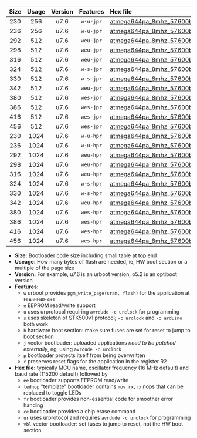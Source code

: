 |Size|Usage|Version|Features|Hex file|
|:-:|:-:|:-:|:-:|:--|
|230|256|u7.6|`w-u-jpr`|[atmega644pa_8mhz_57600bps_ur_vbl.hex](https://raw.githubusercontent.com/stefanrueger/urboot/main//atmega644pa_8mhz_57600bps_ur_vbl.hex)|
|236|256|u7.6|`w-u-jpr`|[atmega644pa_8mhz_57600bps_lednop_ur_vbl.hex](https://raw.githubusercontent.com/stefanrueger/urboot/main//atmega644pa_8mhz_57600bps_lednop_ur_vbl.hex)|
|292|512|u7.6|`weu-jpr`|[atmega644pa_8mhz_57600bps_ee_ur_vbl.hex](https://raw.githubusercontent.com/stefanrueger/urboot/main//atmega644pa_8mhz_57600bps_ee_ur_vbl.hex)|
|298|512|u7.6|`weu-jpr`|[atmega644pa_8mhz_57600bps_ee_lednop_ur_vbl.hex](https://raw.githubusercontent.com/stefanrueger/urboot/main//atmega644pa_8mhz_57600bps_ee_lednop_ur_vbl.hex)|
|316|512|u7.6|`weu-jpr`|[atmega644pa_8mhz_57600bps_ee_lednop_fr_ur_vbl.hex](https://raw.githubusercontent.com/stefanrueger/urboot/main//atmega644pa_8mhz_57600bps_ee_lednop_fr_ur_vbl.hex)|
|324|512|u7.6|`w-s-jpr`|[atmega644pa_8mhz_57600bps_vbl.hex](https://raw.githubusercontent.com/stefanrueger/urboot/main//atmega644pa_8mhz_57600bps_vbl.hex)|
|330|512|u7.6|`w-s-jpr`|[atmega644pa_8mhz_57600bps_lednop_vbl.hex](https://raw.githubusercontent.com/stefanrueger/urboot/main//atmega644pa_8mhz_57600bps_lednop_vbl.hex)|
|342|512|u7.6|`weu-jpr`|[atmega644pa_8mhz_57600bps_ee_lednop_fr_ce_ur_vbl.hex](https://raw.githubusercontent.com/stefanrueger/urboot/main//atmega644pa_8mhz_57600bps_ee_lednop_fr_ce_ur_vbl.hex)|
|380|512|u7.6|`wes-jpr`|[atmega644pa_8mhz_57600bps_ee_vbl.hex](https://raw.githubusercontent.com/stefanrueger/urboot/main//atmega644pa_8mhz_57600bps_ee_vbl.hex)|
|386|512|u7.6|`wes-jpr`|[atmega644pa_8mhz_57600bps_ee_lednop_vbl.hex](https://raw.githubusercontent.com/stefanrueger/urboot/main//atmega644pa_8mhz_57600bps_ee_lednop_vbl.hex)|
|416|512|u7.6|`wes-jpr`|[atmega644pa_8mhz_57600bps_ee_lednop_fr_vbl.hex](https://raw.githubusercontent.com/stefanrueger/urboot/main//atmega644pa_8mhz_57600bps_ee_lednop_fr_vbl.hex)|
|456|512|u7.6|`wes-jpr`|[atmega644pa_8mhz_57600bps_ee_lednop_fr_ce_vbl.hex](https://raw.githubusercontent.com/stefanrueger/urboot/main//atmega644pa_8mhz_57600bps_ee_lednop_fr_ce_vbl.hex)|
|230|1024|u7.6|`w-u-hpr`|[atmega644pa_8mhz_57600bps_ur.hex](https://raw.githubusercontent.com/stefanrueger/urboot/main//atmega644pa_8mhz_57600bps_ur.hex)|
|236|1024|u7.6|`w-u-hpr`|[atmega644pa_8mhz_57600bps_lednop_ur.hex](https://raw.githubusercontent.com/stefanrueger/urboot/main//atmega644pa_8mhz_57600bps_lednop_ur.hex)|
|292|1024|u7.6|`weu-hpr`|[atmega644pa_8mhz_57600bps_ee_ur.hex](https://raw.githubusercontent.com/stefanrueger/urboot/main//atmega644pa_8mhz_57600bps_ee_ur.hex)|
|298|1024|u7.6|`weu-hpr`|[atmega644pa_8mhz_57600bps_ee_lednop_ur.hex](https://raw.githubusercontent.com/stefanrueger/urboot/main//atmega644pa_8mhz_57600bps_ee_lednop_ur.hex)|
|316|1024|u7.6|`weu-hpr`|[atmega644pa_8mhz_57600bps_ee_lednop_fr_ur.hex](https://raw.githubusercontent.com/stefanrueger/urboot/main//atmega644pa_8mhz_57600bps_ee_lednop_fr_ur.hex)|
|324|1024|u7.6|`w-s-hpr`|[atmega644pa_8mhz_57600bps.hex](https://raw.githubusercontent.com/stefanrueger/urboot/main//atmega644pa_8mhz_57600bps.hex)|
|330|1024|u7.6|`w-s-hpr`|[atmega644pa_8mhz_57600bps_lednop.hex](https://raw.githubusercontent.com/stefanrueger/urboot/main//atmega644pa_8mhz_57600bps_lednop.hex)|
|342|1024|u7.6|`weu-hpr`|[atmega644pa_8mhz_57600bps_ee_lednop_fr_ce_ur.hex](https://raw.githubusercontent.com/stefanrueger/urboot/main//atmega644pa_8mhz_57600bps_ee_lednop_fr_ce_ur.hex)|
|380|1024|u7.6|`wes-hpr`|[atmega644pa_8mhz_57600bps_ee.hex](https://raw.githubusercontent.com/stefanrueger/urboot/main//atmega644pa_8mhz_57600bps_ee.hex)|
|386|1024|u7.6|`wes-hpr`|[atmega644pa_8mhz_57600bps_ee_lednop.hex](https://raw.githubusercontent.com/stefanrueger/urboot/main//atmega644pa_8mhz_57600bps_ee_lednop.hex)|
|416|1024|u7.6|`wes-hpr`|[atmega644pa_8mhz_57600bps_ee_lednop_fr.hex](https://raw.githubusercontent.com/stefanrueger/urboot/main//atmega644pa_8mhz_57600bps_ee_lednop_fr.hex)|
|456|1024|u7.6|`wes-hpr`|[atmega644pa_8mhz_57600bps_ee_lednop_fr_ce.hex](https://raw.githubusercontent.com/stefanrueger/urboot/main//atmega644pa_8mhz_57600bps_ee_lednop_fr_ce.hex)|

- **Size:** Bootloader code size including small table at top end
- **Useage:** How many bytes of flash are needed, ie, HW boot section or a multiple of the page size
- **Version:** For example, u7.6 is an urboot version, o5.2 is an optiboot version
- **Features:**
  + `w` urboot provides `pgm_write_page(sram, flash)` for the application at `FLASHEND-4+1`
  + `e` EEPROM read/write support
  + `u` uses urprotocol requiring `avrdude -c urclock` for programming
  + `s` uses skeleton of STK500v1 protocol; `-c urclock` and `-c arduino` both work
  + `h` hardware boot section: make sure fuses are set for reset to jump to boot section
  + `j` vector bootloader: uploaded applications *need to be patched externally*, eg, using `avrdude -c urclock`
  + `p` bootloader protects itself from being overwritten
  + `r` preserves reset flags for the application in the register R2
- **Hex file:** typically MCU name, oscillator frequency (16 MHz default) and baud rate (115200 default) followed by
  + `ee` bootloader supports EEPROM read/write
  + `lednop` "template" bootloader contains `mov rx,rx` nops that can be replaced to toggle LEDs
  + `fr` bootloader provides non-essential code for smoother error handing
  + `ce` bootloader provides a chip erase command
  + `ur` uses urprotocol and requires `avrdude -c urclock` for programming
  + `vbl` vector bootloader: set fuses to jump to reset, not the HW boot section
